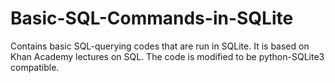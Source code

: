 # Basic-SQL-Commands-in-SQLite
Contains basic SQL-querying codes that are run in SQLite. It is based on Khan Academy lectures on SQL. The code is modified to be python-SQLite3 compatible.
